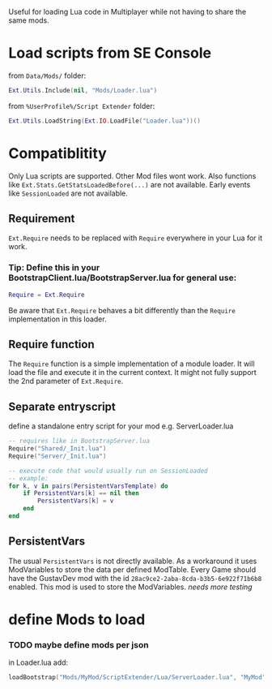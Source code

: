 Useful for loading Lua code in Multiplayer while not having to share the same mods.


# Load scripts from SE Console

from `Data/Mods/` folder:

```lua
Ext.Utils.Include(nil, "Mods/Loader.lua")
```

from `%UserProfile%/Script Extender` folder:

```lua
Ext.Utils.LoadString(Ext.IO.LoadFile("Loader.lua"))()
```

# Compatiblitity

Only Lua scripts are supported. Other Mod files wont work.
Also functions like `Ext.Stats.GetStatsLoadedBefore(...)` are not available.
Early events like `SessionLoaded` are not available.

## Requirement

`Ext.Require` needs to be replaced with `Require` everywhere in your Lua for it work.

### Tip: Define this in your BootstrapClient.lua/BootstrapServer.lua for general use:

```lua
Require = Ext.Require
```

Be aware that `Ext.Require` behaves a bit differently than the `Require` implementation in this loader.

## Require function

The `Require` function is a simple implementation of a module loader. It will load the file and execute it in the current context.
It might not fully support the 2nd parameter of `Ext.Require`.

## Separate entryscript

define a standalone entry script for your mod e.g. ServerLoader.lua

```lua
-- requires like in BootstrapServer.lua
Require("Shared/_Init.lua")
Require("Server/_Init.lua")

-- execute code that would usually run on SessionLoaded
-- example:
for k, v in pairs(PersistentVarsTemplate) do
    if PersistentVars[k] == nil then
        PersistentVars[k] = v
    end
end
```

## PersistentVars

The usual `PersistentVars` is not directly available. As a workaround it uses ModVariables to store the data per defined ModTable.
Every Game should have the GustavDev mod with the id `28ac9ce2-2aba-8cda-b3b5-6e922f71b6b8` enabled. This mod is used to store the ModVariables.
*needs more testing*

# define Mods to load

### TODO maybe define mods per json

in Loader.lua add:

```lua
loadBootstrap("Mods/MyMod/ScriptExtender/Lua/ServerLoader.lua", "MyMod")
```
